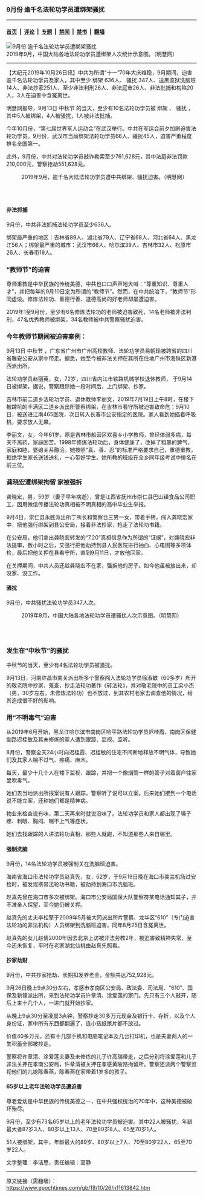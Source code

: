 ### 9月份 逾千名法轮功学员遭绑架骚扰

---

#### [首页](../../../..?n11613842) &nbsp;|&nbsp; [评论](../../../../../epoch-comment?n11613842) &nbsp;|&nbsp; [专题](../../../../../epoch-special?n11613842) &nbsp;|&nbsp; [禁闻](../../../../../epoch-news?n11613842) &nbsp;|&nbsp; [禁书](../../../../../books?n11613842) &nbsp;|&nbsp; [翻墙](https://github.com/gfw-breaker/nogfw/blob/master/README.md?n11613842)


<div><img alt="9月份 逾千名法轮功学员遭绑架骚扰" class="attachment-djy_600_400 size-djy_600_400 wp-post-image" src="https://i.epochtimes.com/assets/uploads/2019/10/2019-10-24-mh-persecution-bangjia-3-600x400.png"/>
<div class="caption">
 2019年9月，中国大陆各地法轮功学员遭绑架人次统计示意图。（明慧网）
</div></div><hr/><div class="post_content" id="artbody" itemprop="articleBody">
 <!-- article content begin -->
 <p>
  【大纪元2019年10月26日讯】中共为所谓“十一”70年大庆维稳，9月期间，迫害逾千名法轮功学员及家人，其中至少
  <ok href="https://www.epochtimes.com/gb/tag/%E7%BB%91%E6%9E%B6.html">
   绑架
  </ok>
  636人、
  <ok href="https://www.epochtimes.com/gb/tag/%E9%AA%9A%E6%89%B0.html">
   骚扰
  </ok>
  347人、送黑监狱洗脑班14人、非法抄家251人、至少非法判刑26人、非法庭审26人、非法批捕和构陷20人，3人在迫害中含冤离世。
 </p>
 <p>
  明慧网报导，9月13日
  <ok href="https://www.epochtimes.com/gb/tag/%E4%B8%AD%E7%A7%8B%E8%8A%82.html">
   中秋节
  </ok>
  的当天，至少有10名法轮功学员被
  <ok href="https://www.epochtimes.com/gb/tag/%E7%BB%91%E6%9E%B6.html">
   绑架
  </ok>
  、
  <ok href="https://www.epochtimes.com/gb/tag/%E9%AA%9A%E6%89%B0.html">
   骚扰
  </ok>
  ，其中5人被绑架，4人被骚扰，1人被非法批捕。
 </p>
 <p>
  今年10月份，“第七届世界军人运动会”在武汉举行。中共在军运会前夕加剧迫害法轮功学员。9月份，武汉市当局绑架法轮功学员66人、骚扰45人，迫害严重程度排名全国第一。
 </p>
 <p>
  此外，9月份，中共对法轮功学员敲诈勒索至少761,628元，其中法庭非法罚款210,000元，警察抢劫551,628元。
 </p>
 <figure aria-describedby="caption-attachment-11613884" class="wp-caption aligncenter" id="attachment_11613884" style="width: 600px">
  <ok href="https://i.epochtimes.com/assets/uploads/2019/10/2019-10-24-mh-persecution-bangjia-2.png" target="_blank">
   <img alt="" class="size-large wp-image-11613884" src="https://i.epochtimes.com/assets/uploads/2019/10/2019-10-24-mh-persecution-bangjia-2-600x429.png"/>
  </ok>
  <br/><figcaption class="wp-caption-text" id="caption-attachment-11613884">
   2019年9月，逾千名大陆法轮功学员遭中共绑架、骚扰迫害。（明慧网）
  </figcaption><br/>
 </figure><br/>
 <h4>
  非法抓捕
 </h4>
 <p>
  9月份，中共非法抓捕法轮功学员至少636人。
 </p>
 <p>
  绑架最严重的地区：吉林省89人、湖北省79人、辽宁省68人、河北省64人、黑龙江56人；绑架最严重的城市：武汉市66人、哈尔滨39人、吉林市32人、松原市26人、长春市19人。
 </p>
 <h3>
  <b>
   “教师节”的迫害
  </b>
 </h3>
 <p>
  尊师重教是中华民族的传统美德，中共也口口声声地大喊：“尊重知识、尊重人才”，并把每年的9月10日定为所谓的“教师节”。然而，在中共统治下，“教师节”形同虚设。修炼法轮功、重德行善、道德高尚的好老师却屡遭迫害。
 </p>
 <p>
  2019年1至9月份，至少有6名修炼法轮功的老师被迫害致死，14名老师被非法判刑，47名优秀教师被绑架，34名教师被中共警察骚扰迫害。
 </p>
 <h3>
  <b>
   今年教师节期间被迫害案例：
  </b>
 </h3>
 <p>
  9月13日
  <ok href="https://www.epochtimes.com/gb/tag/%E4%B8%AD%E7%A7%8B%E8%8A%82.html">
   中秋节
  </ok>
  ，广东省广州市广州高校教师、法轮功学员易朝玲被跨省的四川省雅安公安从家中带走。据悉，她至今被非法关押在其所在住地广州市海珠区新港西派出所。
 </p>
 <p>
  法轮功学员赵丽英，女，72岁，四川省内江市铁路机械学校退休教师， 于9月14日被绑架。据说，警察跟踪她一段时间后，上门绑架、抄家。
 </p>
 <p>
  吉林市前二道乡法轮功学员、退休教师李丽文，2019年7月19日上午8时，在楼下被蹲坑的丰满区二道乡派出所警察绑架，在吉林市看守所被迫害致命危；9月10日，被送进江南465医院，次日转入长春市公安指定的医院。家人看到她插着呼吸机，要求放人无果。
 </p>
 <p>
  李丽文，女，今年61岁，原是吉林市船营区欢喜乡小学教师，曾经体弱多病，每天不离药，家庭困苦。1998年修炼法轮功后，身体健康了，改掉了粗暴的脾气，家庭和睦，婆媳关系融洽。她按照“真、善、忍”的标准严格要求自己，重德重教，拒绝学生家长送钱送礼，一心带好学生。她所教的班级在全乡同年级考试中排名在前三位。
 </p>
 <h3>
  <b>
   龚晓宏遭绑架拘留 家被强拆
  </b>
 </h3>
 <p>
  龚晓宏，男，59岁（妻子早年病逝），曾是江西省抚州市崇仁县巴山镇食品公司职工，因用微信传播法轮功真相被不明真相的高中毕业生举报。
 </p>
 <p>
  9月4日，崇仁县永胜派出所丁所长和警察合三男一女，带着手铐，闯入龚晓宏家中，把他强行绑架到县公安局，接着非法抄家，抢走了法轮功书籍。
 </p>
 <p>
  在公安局，他们拿出龚晓宏转发的“7.20”真相信息作为所谓的“证据”，对龚晓宏非法提审，数小时之后，又强行把他劫持到县人民医院进行抽血、心电图等多项体检，最后把他关押在县看守所，直到9月11日，才放他回家。
 </p>
 <p>
  在关押期间，中共人员还趁龚晓宏不在家，强拆他的房子。如今他虽被放出来，却没家、没工作。
 </p>
 <h4>
  <b>
   骚扰
  </b>
 </h4>
 <p>
  9月份，中共骚扰法轮功学员347人次。
 </p>
 <figure aria-describedby="caption-attachment-11613891" class="wp-caption aligncenter" id="attachment_11613891" style="width: 600px">
  <ok href="https://i.epochtimes.com/assets/uploads/2019/10/2019-10-24-mh-persecution-bangjia-4.png" target="_blank">
   <img alt="" class="size-large wp-image-11613891" src="https://i.epochtimes.com/assets/uploads/2019/10/2019-10-24-mh-persecution-bangjia-4-600x429.png"/>
  </ok>
  <br/><figcaption class="wp-caption-text" id="caption-attachment-11613891">
   2019年9月，中国大陆各地法轮功学员遭骚扰人次示意图。（明慧网）
  </figcaption><br/>
 </figure><br/>
 <h3>
  <b>
   发生在“中秋节”的骚扰
  </b>
 </h3>
 <p>
  中秋节的当天，至少有4名法轮功学员被骚扰。
 </p>
 <p>
  9月13日，河南许昌市南关派出所多个警察闯入法轮功学员徐淑敏（60多岁）所开的敬老院中抄家、蒐查，抄走法轮功著作《转法轮》，并对敬老院中的员工梁小杰（男，30岁左右，未修炼法轮功）也不放过，到其农村老家去调查他的情况，给其造成很不好的影响。
 </p>
 <h3>
  <b>
   用“不明毒气”迫害
  </b>
 </h3>
 <p>
  从2019年6月开始，黑龙江哈尔滨市南岗区哈平路法轮功学员迟桂霞、南岗区保健副路迟桂敏及其未修炼的家人遭到跟踪、监视、监听。
 </p>
 <p>
  8月份，警察全天24小时向迟桂霞、迟桂敏的住宅不间断地释放不明气体，导致她们及其家人喘不过气、疼痛、麻木。
 </p>
 <p>
  每天，最少十几个人在楼下监视，跟踪，并把一个像烟筒一样的管子对着窗户往家里吹毒气。
 </p>
 <p>
  她们去当地派出所报案说有人跟踪，警察听了说可以立案。后来她们接到一个电话说不能立案，还称她们都是精神病。
 </p>
 <p>
  物业来检查说有味，第二天再来时就说没味了。法轮功学员和家人都出现了嗓子疼、刺眼、胸闷、喘不上气等症状。
 </p>
 <p>
  她们去找跟踪的人讲法轮功真相，那些人就跑，不知道那些人来自哪里。
 </p>
 <h4>
  <b>
   强制洗脑
  </b>
 </h4>
 <p>
  9月份，14名法轮功学员被强制关在洗脑班迫害。
 </p>
 <p>
  海南省海口市法轮功学员赵真先，女，62岁，于9月19日晚在海口市美兰机场过安检时，被发现携带法轮功书籍，被劫持到海口市洗脑班。
 </p>
 <p>
  赵真先曾在海口市多次被绑架。海口市公安局国保大队警察符某电话通知其子，并不准亲人探望，至今她仍被关押。
 </p>
 <p>
  赵真先的丈夫李松擎于2009年5月被大同派出所片警察、龙华区“610”（专门迫害法轮功的非法机构）人员绑架到洗脑班迫害，同年8月25日含冤离世。
 </p>
 <p>
  赵真先的女儿赵倩2000年因去北京上访被非法劳教2年，被迫害致精神失常，至今还未恢复，平时在老家湖北仙桃由赵真先照看。
 </p>
 <h4>
  <b>
   抄家劫财
  </b>
 </h4>
 <p>
  9月份，中共抄家抢劫、长期扣发养老金，金额共达752,928元。
 </p>
 <p>
  9月26日晚上9点30分左右，孝感市孝南区公安局、政法委、司法局、“610”、国保及新铺派出所，来到法轮功学员许章清、涂爱莲的家门。先只有三个人敲开，随后上来十几个人，一进门就开始抄家。
 </p>
 <p>
  从晚上9点30分至凌晨3点钟，警察抄走30多万元现金及银行卡、存折，以及个人身份证，家中所有东西都翻遍了，连小孩纸尿片都不放过。
 </p>
 <p>
  价值40多万元，还有十几部手机和电脑笔记本及几台打印机，也是夫妻两人的一生积蓄全部被抄走。
 </p>
 <p>
  警察将许章清、涂爱莲夫妻及未修炼的儿子许高瑞带走，之后分别将涂爱莲和儿子非法关押在孝南公安局，许章清被关押在孝感黄陂路拘留所。警察还派两个警察监视他们的儿媳陈春燕，陈春燕在家带着1岁多的孩子。
 </p>
 <h4>
  <b>
   65岁以上老年法轮功学员遭迫害
  </b>
 </h4>
 <p>
  尊老爱幼是中华民族的传统美德之一，在中共强权统治的70年中，这种美德被破坏殆尽。
 </p>
 <p>
  9月份，至少有73名65岁以上的老年法轮功学员被迫害。其中22人被骚扰，年龄最大者87岁3人、80岁以上13人、70至80岁8人、65至70岁1人。
 </p>
 <p>
  51人被绑架，其中，年龄最大的89岁、80岁以上7人、70至80岁22人、65至70岁22人。
 </p>
 <p>
  文字整理：李洁思，责任编辑：高静
 </p>
 <!-- article content end -->
 <div id="below_article_ad">
 </div>
</div>


---

原文链接（需翻墙）：https://www.epochtimes.com/gb/19/10/26/n11613842.htm